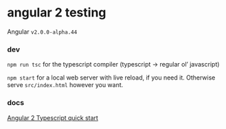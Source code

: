 # angular 2 testing

Angular `v2.0.0-alpha.44`

### dev

`npm run tsc` for the typescript compiler (typescript &rarr; regular ol’ javascript)

`npm start` for a local web server with live reload, if you need it. Otherwise serve `src/index.html` however you want.

### docs

[Angular 2 Typescript quick start](https://angular.io/docs/ts/latest/quickstart.html)

